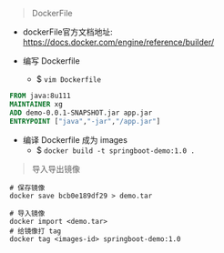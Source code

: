 > DockerFile

* dockerFile官方文档地址: https://docs.docker.com/engine/reference/builder/

* 编写 Dockerfile
  * $ `vim Dockerfile`

```dockerfile
FROM java:8u111
MAINTAINER xg
ADD demo-0.0.1-SNAPSHOT.jar app.jar
ENTRYPOINT ["java","-jar","/app.jar"]
```

* 编译 Dockerfile 成为 images
  * $ `docker build -t springboot-demo:1.0 .`

> 导入导出镜像

```shell
# 保存镜像
docker save bcb0e189df29 > demo.tar

# 导入镜像
docker import <demo.tar>
# 给镜像打 tag
docker tag <images-id> springboot-demo:1.0
```
